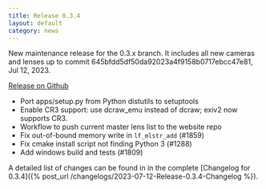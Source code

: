 ```yaml
---
title: Release 0.3.4
layout: default
category: news
---
```


New maintenance release for the 0.3.x branch. It includes all new cameras and lenses up to commit 645bfdd5df50da92023a4f9158b0717ebcc47e81, Jul 12, 2023.

[Release on Github](https://github.com/lensfun/lensfun/releases/tag/v0.3.4)

- Port apps/setup.py from Python distutils to setuptools
- Enable CR3 support: use dcraw_emu instead of dcraw; exiv2 now supports CR3.
- Workflow to push current master lens list to the website repo
- Fix out-of-bound memory write in `lf_mlstr_add` (#1859)
- Fix cmake install script not finding Python 3 (#1288)
- Add windows build and tests (#1809)

A detailed list of changes can be found in in the complete [Changelog for 0.3.4]({% post_url /changelogs/2023-07-12-Release-0.3.4-Changelog %}). 
